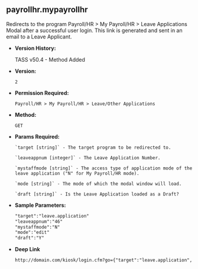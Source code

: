 **payrollhr.mypayrollhr**
----
  Redirects to the program Payroll/HR > My Payroll/HR > Leave Applications Modal after a successful user login. This link is generated and sent in an email to a Leave Applicant.

  * **Version History:**

     TASS v50.4 - Method Added

* **Version:**

  	`2`

* **Permission Required:**

  	`Payroll/HR > My Payroll/HR > Leave/Other Applications`

* **Method:**

  	`GET`
  
*  **Params Required:**

	   `target [string]` - The target program to be redirected to.

	   `leaveappnum [integer]` - The Leave Application Number.

	   `mystaffmode [string]` - The access type of application mode of the leave application ("N" for My Payroll/HR mode).

	   `mode [string]` - The mode of which the modal window will load.

	   `draft [string]` - Is the Leave Application loaded as a Draft?
    
* **Sample Parameters:**

	```HTML
	"target":"leave.application"
	"leaveappnum":"46"
	"mystaffmode":"N"
	"mode":"edit"
	"draft":"Y"
	```

* **Deep Link**

	```HTML
	http://domain.com/kiosk/login.cfm?go={"target":"leave.application","leaveappnum":"46","mystaffmode":"N","mode":"edit","draft":"Y"}
	```
